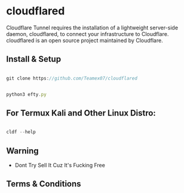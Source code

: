 # cloudflared
Cloudflare Tunnel requires the installation of a lightweight server-side daemon, cloudflared,  to connect your infrastructure to Cloudflare. cloudflared is an open source project maintained by Cloudflare.



## Install & Setup

```javascript

git clone https://github.com/Teamex07/cloudflared

```
```javascript

python3 efty.py

```

## For Termux  Kali and Other Linux Distro:
```javascript

cldf --help

```
## Warning 
- Dont Try Sell It Cuz It's Fucking Free

## Terms & Conditions 

